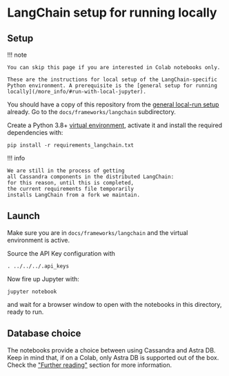 # LangChain setup for running locally

## Setup

!!! note

    You can skip this page if you are interested in Colab notebooks only.

    These are the instructions for local setup of the LangChain-specific
    Python environment. A prerequisite is the [general setup for running locally](/more_info/#run-with-local-jupyter).

You should have a copy of this repository from the [general local-run setup](/more_info/#run-with-local-jupyter) already.
Go to the `docs/frameworks/langchain` subdirectory.

Create a Python 3.8+
[virtual environment](https://virtualenv.pypa.io/en/latest/user_guide.html),
activate it and install the required dependencies with:

```
pip install -r requirements_langchain.txt
```

!!! info

    We are still in the process of getting
    all Cassandra components in the distributed LangChain:
    for this reason, until this is completed,
    the current requirements file temporarily
    installs LangChain from a fork we maintain.

## Launch

Make sure you are in `docs/frameworks/langchain` and the virtual environment is active.

Source the API Key configuration with

```
. ../../../.api_keys
```

Now fire up Jupyter with:

```
jupyter notebook
```

and wait for a browser window to open with the notebooks in this directory,
ready to run.

## Database choice

The notebooks provide a choice between using Cassandra and Astra DB.
Keep in mind that, if on a Colab, only Astra DB is supported out of the box.
Check the ["Further reading"](/more_info/) section for more information.
